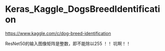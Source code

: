 # Keras_Kaggle_DogsBreedIdentification
https://www.kaggle.com/c/dog-breed-identification


ResNet50的输入图像矩阵是整数，即不能除以255 ！！ 坑啊！！
